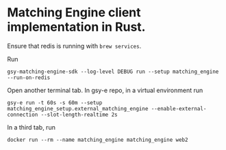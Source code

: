 # Matching Engine client implementation in Rust. 

Ensure that redis is running with ```brew services```.

Run
```
gsy-matching-engine-sdk --log-level DEBUG run --setup matching_engine --run-on-redis
```

Open another terminal tab. In gsy-e repo, in a virtual environment run
```
gsy-e run -t 60s -s 60m --setup matching_engine_setup.external_matching_engine --enable-external-connection --slot-length-realtime 2s
```

In a third tab, run
```
docker run --rm --name matching_engine matching_engine web2
```

